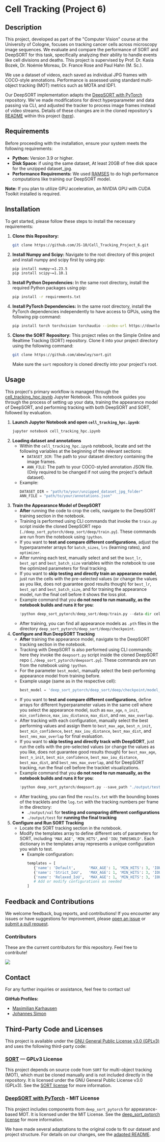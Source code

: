# Cell Tracking (Project 6)

## Description

This project, developed as part of the "Computer Vision" course at the University of Cologne, focuses on tracking cancer cells across microscopy image sequences. We evaluate and compare the performance of SORT and DeepSORT for this task, specifically analyzing their ability to handle events like cell divisions and deaths. This project is supervised by Prof. Dr. Kasia Bozek, Dr. Noémie Moreau,  Dr. France Rose and Paul Hahn (M. Sc.).

We use a dataset of videos, each saved as individual JPG frames with COCO-style annotations. Performance is assessed using standard multi-object tracking (MOT) metrics such as MOTA and IDF1.

Our DeepSORT implementation adapts the [DeepSORT with PyTorch](https://github.com/ZQPei/deep_sort_pytorch) repository. We've made modifications for direct hyperparameter and data passing via CLI, and adjusted the tracker to process image frames instead of video streams. Details of these changes are in the cloned repository's [README](/deep_sort_pytorch/README.md) within this project ([here](/deep_sort_pytorch/)).

## Requirements

Before proceeding with the installation, ensure your system meets the following requirements:

* **Python:** Version 3.9 or higher.
* **Disk Space:** if using the same dataset, At least 20GB of free disk space for the unzipped dataset_jpg.
* **Performance Requirements:** We used [RAMSES](https://itcc.uni-koeln.de/hpc/hpc/ramses) to do high performance computations like training our DeepSORT model.

**Note:** If you plan to utilize GPU acceleration, an NVIDIA GPU with CUDA Toolkit installed is required. 
    
## Installation

To get started, please follow these steps to install the necessary requirements:

1.  **Clone this Repository:**
    ```bash
    git clone https://github.com/JS-10/Cell_Tracking_Project_6.git
    ```

2.  **Install Numpy and Scipy:**
    Navigate to the root directory of this project and install numpy and scipy first by using pip:
    ```bash
    pip install numpy~=1.23.5
    pip install scipy~=1.10.1
    ```

3.  **Install Python Dependencies:**
    In the same root directory, install the required Python packages using pip:
    ```bash
    pip install -r requirements.txt
    ```

4.  **Install PyTorch Dependencies:**
    In the same root directory, install the PyTorch dependencies independently to have access to GPUs, using the following pip command:
    ```bash
    pip install torch torchvision torchaudio --index-url https://download.pytorch.org/whl/cu126
    ```

5.  **Clone the SORT Repository:**
    This project relies on the Simple Online and Realtime Tracking (SORT) repository. Clone it into your project directory using the following command:
    ```bash
    git clone https://github.com/abewley/sort.git
    ```
    Make sure the `sort` repository is cloned directly into your project's root.

## Usage

This project's primary workflow is managed through the [cell_tracking_hpc.ipynb](/cell_tracking_hpc.ipynb) Jupyter Notebook. This notebook guides you through the process of setting up your data, training the appearance model of DeepSORT, and performing tracking with both DeepSORT and SORT, followed by evaluation.
1.  **Launch Jupyter Notebook and open ```cell_tracking_hpc.ipynb```**:
    ```bash
    jupyter notebook cell_tracking_hpc.ipynb
    ```
2.  **Loading dataset and annotations**
    -   Within the ```cell_tracking_hpc.ipynb``` notebook, locate and set the following variables at the beginning of the relevant sections:
        -   ```DATASET_DIR```: The path to your dataset directory containing the image frames.
        -   ```ANN_FILE```: The path to your COCO-styled annotation JSON file. (Only required to be changed if not using the project's default dataset).
    -   Example:
        ```python
        DATASET_DIR = "path/to/your/unzipped_dataset_jpg_folder"
        ANN_FILE = "path/to/your/annotations.json"
        ```
4.  **Train the Appearance Model of DeepSORT**
    -   **After** running the code to crop the cells, navigate to the DeepSORT training section in the notebook.
    -   Training is performed using CLI commands that invoke the `train.py` script inside the cloned DeepSORT repo (`./deep_sort_pytorch/deep_sort/deep/train.py`). These commands are run from the notebook using `!python`.
    -   If you want to **test and compare different configurations**, adjust the hyperparameter arrays for ```batch_sizes```, ```lrs``` (learning rates), and ```optimizer```.
    -   After running each test, manually select and set the ```best_lr```, ```best_opt``` and ```best_batch_size``` variables within the notebook to use the optimized parameters for final tracking.
    -   If you want to **skip testing and directly train an appearance model**, just run the cells with the pre-selected values (or change the values as you like, does not guarantee good results though) for ```best_lr```, ```best_opt``` and ```best_batch_size```, and for training the appearance model, run the final cell before it shows the loss plot.
    -   Example command that you **do not need to run manually, as the notebook builds and runs it for you**:
        ```python
        !python deep_sort_pytorch/deep_sort/deep/train.py --data-dir cell_crops --epochs 60 --batch_size {best_batch_size} --lr {best_lr} --optimizer {best_opt} --model_name {model_name}
        ```
    -   After training, you can find all appearance models as `.pth` files in the directory `deep_sort_pytorch/deep_sort/deep/checkpoint`.
5.  **Configure and Run DeepSORT Tracking** 
    -   **After** training the appearance model, navigate to the DeepSORT tracking section in the notebook.
    -   Tracking with DeepSORT is also performed using CLI commands; here they invoke the `deepsort.py` script inside the cloned DeepSORT repo (`./deep_sort_pytorch/deepsort.py`). These commands are run from the notebook using `!python`.
    -   For the parameter ```best_model```, manually select the best-performing appearance model from training before.
    -   Example usage (same as in the respective cell):
        ```python
        best_model = 'deep_sort_pytorch/deep_sort/deep/checkpoint/model_59.pth'
        ```
    -   If you want to **test and compare different configurations**, define arrays for different hyperparameter values in the same cell where you select the appearance model, such as ```max_age```, ```n_init```, ```min_confidence```, ```max_iou_distance```, ```max_dist```, and ```nms_max_overlap```.
    -   After tracking with each configuration, manually select the best performing values and assign them to ```best_max_age```, ```best_n_init```, ```best_min_confidence```, ```best_max_iou_distance```, ```best_max_dist```, and ```best_nms_max_overlap``` for final evaluation.
    -   If you want to **skip testing and directly track with DeepSORT**, just run the cells with the pre-selected values (or change the values as you like, does not guarantee good results though) for ```best_max_age```, ```best_n_init```, ```best_min_confidence```, ```best_max_iou_distance```, ```best_max_dist```, and ```best_nms_max_overlap```, and for DeepSORT tracking, run the final cell before the tracklet visualizations.
    -   Example command that you **do not need to run manually, as the notebook builds and runs it for you**:
        ```python
        !python deep_sort_pytorch/deepsort.py --save_path "./output/test" --test_folders {test_folders_str} --appearance_model {best_model} --max_age {best_max_age} --n_init {best_n_init} --min_confidence {best_min_confidence} --max_iou_distance {best_max_iou_distance} --max_dist {best_max_dist} --nms_max_overlap {best_nms_max_overlap}
        ```
    -   After tracking, you can find the `results.txt` with the bounding boxes of the tracklets and the `log.txt` with the tracking numbers per frame in the directory:
        -   `./output/val` for **testing and comparing different configurations**
        -   `./output/test` for **running the final tracking**
6.  **Configure and Run SORT Tracking**
    -   Locate the SORT tracking section in the notebook.
    -   Modify the templates array to define different sets of parameters for SORT, including ```'MAX_AGE'```, ```'MIN_HITS'```, and ```'IOU_THRESHOLD'```. Each dictionary in the templates array represents a unique configuration you wish to test.
        -    Example configuration:
             ```python
             templates = [
                {'name': 'Default',      'MAX_AGE': 1, 'MIN_HITS': 3, 'IOU_THRESHOLD': 0.3},
                {'name': 'Strict_IoU',   'MAX_AGE': 1, 'MIN_HITS': 3, 'IOU_THRESHOLD': 0.5},
                {'name': 'Relaxed_IoU',  'MAX_AGE': 1, 'MIN_HITS': 3, 'IOU_THRESHOLD': 0.1},
                # Add or modify configurations as needed
             ]
             ```

## Feedback and Contributions

We welcome feedback, bug reports, and contributions! If you encounter any issues or have suggestions for improvement, please [open an issue](https://github.com/JS-10/Cell_Tracking_Project_6/issues/new) or [submit a pull request](https://github.com/JS-10/Cell_Tracking_Project_6/pulls).

### Contributors

These are the current contributors for this repository. Feel free to contribute!

<a href="https://github.com/JS-10/Cell_Tracking_Project_6/graphs/contributors">
  <img src="https://contrib.rocks/image?repo=JS-10/Cell_Tracking_Project_6" />
</a>

## Contact

For any further inquiries or assistance, feel free to contact us!

**GitHub Profiles:** 
- [Maximilian Karhausen](https://github.com/m4p4k4)
- [Johannes Simon](https://github.com/JS-10)

## Third-Party Code and Licenses
This project is available under the [GNU General Public License v3.0 (GPLv3)](LICENSE) and uses the following third-party code:

### [SORT](https://github.com/abewley/sort) — GPLv3 License  
This project depends on source code from `SORT` for multi-object tracking (MOT), which must be cloned manually and is not included directly in the repository.
It is licensed under the GNU General Public License v3.0 (GPLv3).
See the [SORT license](https://github.com/abewley/sort/blob/master/LICENSE) for more information.

### [DeepSORT with PyTorch](https://github.com/ZQPei/deep_sort_pytorch) - MIT License
This project includes components from `deep_sort_pytorch` for appearance-based MOT.
It is licensed under the MIT License.
See the [deep_sort_pytorch license](https://github.com/JS-10/Cell_Tracking_Project_6/blob/main/deep_sort_pytorch/LICENSE) for more information.

We have made several adaptations to the original code to fit our dataset and project structure. For details on our changes, see the [adapted README](https://github.com/JS-10/Cell_Tracking_Project_6/blob/main/deep_sort_pytorch/README.md).
